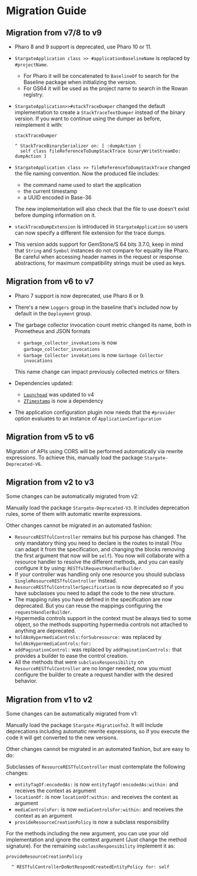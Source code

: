 # Migration Guide

## Migration from v7/8 to v9

- Pharo 8 and 9 support is deprecated, use Pharo 10 or 11.
- `StargateApplication class >> #applicationBaselineName` is replaced by
  `#projectName`.
  - For Pharo it will be concatenated to `BaselineOf` to
  search for the Baseline package when initializing the version.
  - For GS64 it will be used as the project name to search in the Rowan
  registry.
- `StargateApplication>>#stackTraceDumper` changed the default
  implementation to create a `StackTraceTextDumper` instead of the
  binary version. If you want to continue using the dumper as before,
  reimplement it with:

  ```smalltalk
  stackTraceDumper

  ^ StackTraceBinarySerializer on: [ :dumpAction | 
    self class fileReferenceToDumpStackTrace binaryWriteStreamDo: dumpAction ]
  ```

- `StargateApplication class >> fileReferenceToDumpStackTrace` changed
  the file naming convention. Now the produced file includes:
  - the command name used to start the application
  - the current timestamp
  - a UUID encoded in Base-36

  The new implementation will also check that the file to use doesn't
  exist before dumping information on it.
- `stackTraceDumpExtension` is introduced in `StargateApplication` so
  users can now specify a different file extension for the trace dumps.
- This version adds support for GemStone/S 64 bits 3.7.0, keep
  in mind that `String` and `Symbol` instances do not compare for equality
  like Pharo. Be careful when accessing header names in the request or
  response abstractions, for maximum compatibility strings must be used as keys.

## Migration from v6 to v7

- Pharo 7 support is now deprecated, use Pharo 8 or 9.
- There's a new `Loggers` group in the baseline that's included now by default in
  the `Deployment` group.
- The garbage collector invocation count metric changed its name, both
  in Prometheus and JSON formats
  - `garbage_collector_invokations` is now `garbage_collector_invocations`
  - `Garbage Collector invokations` is now `Garbage Collector invocations`

  This name change can impact previously collected metrics or filters
- Dependencies updated:
  - [`Launchpad`](https://github.com/ba-st/Launchpad) was updated to v4
  - [`ZTimestamp`](https://github.com/svenvc/ztimestamp) is now a dependency
- The application configuration plugin now needs that the `#provider` option
  evaluates to an instance of `ApplicationConfiguration`

## Migration from v5 to v6

Migration of APIs using CORS will be performed automatically via rewrite
expressions. To achieve this, manually load the package `Stargate-Deprecated-V6`.

## Migration from v2 to v3

Some changes can be automatically migrated from v2:

Manually load the package `Stargate-Deprecated-V3`. It includes deprecation rules,
some of them with automatic rewrite expressions.

Other changes cannot be migrated in an automated fashion:

- `ResourceRESTfulController` remains but his purpose has changed. The only
  mandatory thing you need to declare is the routes to install (You can
  adapt it from the specification, and changing the blocks removing the
  first argument that now will be `self`). You now will collaborate with a
  resource handler to resolve the different methods, and you can easily
  configure it by using: `RESTfulRequestHandlerBuilder`.
- If your controller was handling only one resource you should subclass
  `SingleResourceRESTfulController` instead.
- `ResourceRESTfulControllerSpecification` is now deprecated so if you have
  subclasses you need to adapt the code to the new structure.
- The mapping rules you have defined in the specification are now
  deprecated. But you can reuse the mappings configuring the `requestHandlerBuilder`.
- Hypermedia controls support in the context must be always tied to some
  object, so the methods supporting hypermedia controls not attached to
  anything are deprecated.
- `holdAsHypermediaControls:forSubresource:` was replaced by `holdAsHypermediaControls:for:`
- `addPaginationControl:` was replaced by `addPaginationControls:` that
  provides a builder to ease the control creation.
- All the methods that were `subclassResponsibility` on
  `ResourceRESTfulController` are no longer needed, now you must configure
  the builder to create a request handler with the desired behavior.

## Migration from v1 to v2

Some changes can be automatically migrated from v1:

Manually load the package `Stargate-MigrationTo2`. It will include deprecations
including automatic rewrite expressions, so if you execute the code it will get
converted to the new versions.

Other changes cannot be migrated in an automated fashion, but are easy to do:

Subclasses of `ResourceRESTfulController` must contemplate the following changes:

- `entityTagOf:encodedAs:` is now `entityTagOf:encodedAs:within:` and receives
  the context as argument
- `locationOf:` is now `locationOf:within:` and receives the context as argument
- `mediaControlsFor:` is now `mediaControlsFor:within:` and receives the context
  as an argument
- `provideResourceCreationPolicy` is now a subclass responsibility

For the methods including the new argument, you can use your old implementation
and ignore the context argument (Just change the method signature). For the
remaining `subclassResponsibility` implement it as:

```smalltalk
provideResourceCreationPolicy

  ^ RESTfulControllerDoNotRespondCreatedEntityPolicy for: self
```
